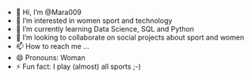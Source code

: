 - 👋 Hi, I’m @Mara009
- 👀 I’m interested in women sport and technology
- 🌱 I’m currently learning Data Science, SQL and Python
- 💞️ I’m looking to collaborate on social projects about sport and women
- 📫 How to reach me ...
- 😄 Pronouns: Woman
- ⚡ Fun fact: I play (almost) all sports ;-)

<!---
Mara009/Mara009 is a ✨ special ✨ repository because its `README.md` (this file) appears on your GitHub profile.
You can click the Preview link to take a look at your changes.
--->
